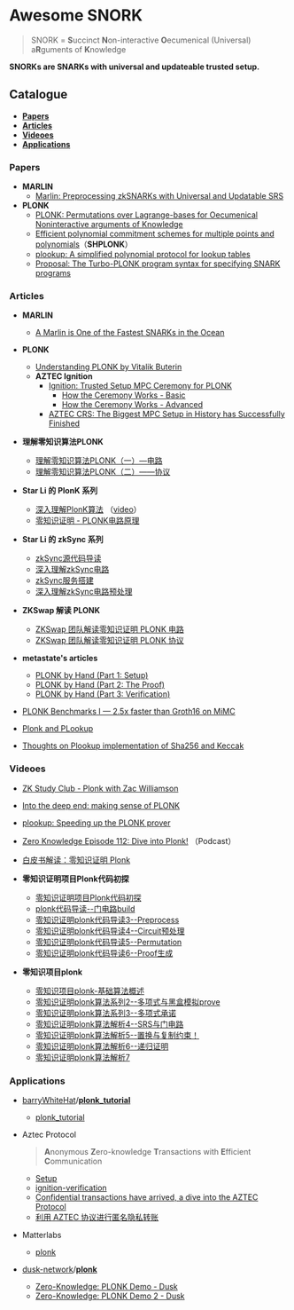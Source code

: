 # Awesome SNORK

> SNORK = **S**uccinct **N**on-interactive **O**ecumenical (Universal) a**R**guments of **K**nowledge

**SNORKs are SNARKs with universal and updateable trusted setup.**

## Catalogue

- [**Papers**](#Papers)
- [**Articles**](#Articles)
- [**Videoes**](#Videoes)
- [**Applications**](#Applications)

### Papers

- **MARLIN**
  - [Marlin: Preprocessing zkSNARKs with Universal and Updatable SRS](https://eprint.iacr.org/2019/1047.pdf)
- **PLONK**
  - [PLONK: Permutations over Lagrange-bases for Oecumenical Noninteractive arguments of Knowledge](https://eprint.iacr.org/2019/953.pdf)
  - [Efficient polynomial commitment schemes for multiple points and polynomials](https://eprint.iacr.org/2020/081.pdf)（**SHPLONK**）
  - [plookup: A simplified polynomial protocol for lookup tables](https://github.com/AztecProtocol/plonk-with-lookups/blob/master/PLONK-with-lookups.pdf)
  - [Proposal: The Turbo-PLONK program syntax for specifying SNARK programs](https://docs.zkproof.org/pages/standards/accepted-workshop3/proposal-turbo_plonk.pdf)

### Articles

- **MARLIN**
  
  - [A Marlin is One of the Fastest SNARKs in the Ocean](https://www.benthamsgaze.org/2019/09/19/a-marlin-is-one-of-the-fastest-snarks-in-the-ocean/)
- **PLONK**
  - [Understanding PLONK by Vitalik Buterin](https://vitalik.ca/general/2019/09/22/plonk.html)
  - **AZTEC Ignition**
    - [Ignition: Trusted Setup MPC Ceremony for PLONK](https://medium.com/aztec-protocol/aztec-announcing-our-ignition-ceremony-757850264cfe)
      - [How the Ceremony Works - Basic](https://medium.com/aztec-protocol/aztec-how-the-ceremony-works-5c23a54e2dd9)
      - [How the Ceremony Works - Advanced](https://medium.com/aztec-protocol/aztec-how-the-ceremony-works-9f021cf190d0)
    - [AZTEC CRS: The Biggest MPC Setup in History has Successfully Finished](https://medium.com/aztec-protocol/aztec-crs-the-biggest-mpc-setup-in-history-has-successfully-finished-74c6909cd0c4)
- **理解零知识算法PLONK**
  
  - [理解零知识算法PLONK（一）—电路](https://mp.weixin.qq.com/s/qr4njTJG89Mj_puIyzMu1w)
  - [理解零知识算法PLONK（二）——协议](https://mp.weixin.qq.com/s/ecCnCH-Fd6_fhKqbzLhoMA)
- **Star Li 的 PlonK 系列**
  - [深入理解PlonK算法](https://mp.weixin.qq.com/s/yEMs7xoGG5DmUfr-aivf9A) （[video](https://www.bilibili.com/video/BV1Gp4y1H7HU/)）
  - [零知识证明 - PLONK电路原理](https://mp.weixin.qq.com/s/D9q5-ubGVCf_TK5fQdD9qQ)
- **Star Li 的 zkSync 系列**

  - [zkSync源代码导读](https://mp.weixin.qq.com/s?__biz=MzU5MzMxNTk2Nw==&mid=2247487360&idx=1&sn=2999381c10b4ee2d84941bcc1b3c444f&chksm=fe131e90c9649786573471ea6007df10ef2020185845d874a3b78247e4507574ed9ea90fe832&scene=178&cur_album_id=1581963834787971076#rd)
  - [深入理解zkSync电路](https://mp.weixin.qq.com/s?__biz=MzU5MzMxNTk2Nw==&mid=2247487391&idx=1&sn=d53e88007d2e14a9d7806ab3960084d4&chksm=fe131e8fc96497992cda8e99bce742c843b0894f34de60f33cc700ed4ce969f57667bcdcd2f5&scene=178&cur_album_id=1581963834787971076#rd)
  - [zkSync服务搭建](https://mp.weixin.qq.com/s?__biz=MzU5MzMxNTk2Nw==&mid=2247487462&idx=1&sn=3210f1751f6fb0c88ec12d32dd9dc01a&chksm=fe131ef6c96497e0269333454990af688a8af4f962aebc0d72f0a66ec340c52fec13366ea935&scene=178&cur_album_id=1581963834787971076#rd)
  - [深入理解zkSync电路预处理](https://mp.weixin.qq.com/s?__biz=MzU5MzMxNTk2Nw==&mid=2247487551&idx=1&sn=9ac442c0b449d07b428877f29c1e6a78&chksm=fe13012fc964883982b67d75379cbc2e0902760bd0820c85d24c6ad78f7fa7c0d3c2bd910bd5&scene=178&cur_album_id=1581963834787971076#rd)
- **ZKSwap 解读 PLONK**
  - [ZKSwap 团队解读零知识证明 PLONK 电路](https://www.chainnews.com/articles/372708200478.htm)
  - [ZKSwap 团队解读零知识证明 PLONK 协议](https://www.chainnews.com/articles/254075343460.htm)
- **metastate's articles**
  - [PLONK by Hand (Part 1: Setup)](https://research.metastate.dev/plonk-by-hand-part-1/)
  - [PLONK by Hand (Part 2: The Proof)](https://research.metastate.dev/plonk-by-hand-part-2-the-proof/)
  - [PLONK by Hand (Part 3: Verification)](https://research.metastate.dev/plonk-by-hand-part-3-verification/)
- [PLONK Benchmarks I — 2.5x faster than Groth16 on MiMC](https://medium.com/aztec-protocol/plonk-benchmarks-2-5x-faster-than-groth16-on-mimc-9e1009f96dfe)
- [Plonk and PLookup](https://hackmd.io/@7dpNYqjKQGeYC7wMlPxHtQ/BJpNmNW0L)
- [Thoughts on Plookup implementation of Sha256 and Keccak](https://hackmd.io/xfgP5_uMTZyaEJJG4EJoRQ?view) 

### Videoes

- [ZK Study Club - Plonk with Zac Williamson](https://youtu.be/NqrVcDuQ8hM)
- [Into the deep end: making sense of PLONK](https://www.youtube.com/watch?v=ty-LZf0YCK0&feature=youtu.be&ab_channel=ZeroKnowledge)
- [plookup: Speeding up the PLONK prover](https://www.youtube.com/watch?v=Vdlc1CmRYRY&feature=youtu.be&ab_channel=ZeroKnowledge)
- [Zero Knowledge Episode 112: Dive into Plonk!](https://www.zeroknowledge.fm/112) （Podcast）
- [白皮书解读：零知识证明 Plonk](https://www.bilibili.com/video/BV1io4y197Gy)
- **零知识证明项目Plonk代码初探**

  - [零知识证明项目Plonk代码初探](https://mp.weixin.qq.com/s/rEZxeJlB45VYr4b6l1Ngxw)
  - [plonk代码导读--门电路build](https://mp.weixin.qq.com/s/ts2j8UrU7RPAZiU4F_LFuQ)
  - [零知识证明plonk代码导读3--Preprocess](https://mp.weixin.qq.com/s/eTWsKDueJrVEFqwNOg6j0w)
  - [零知识证明plonk代码导读4--Circuit预处理](https://mp.weixin.qq.com/s/3XEQ6nFa2vsXkOumICkqzw)
  - [零知识证明plonk代码导读5--Permutation](https://mp.weixin.qq.com/s/btzP6bSgBcwSkw8BztH4AQ)
  - [零知识证明plonk代码导读6--Proof生成](https://mp.weixin.qq.com/s/JhAry-thi4yxyscJUQLF1Q)
- **零知识项目plonk**
  - [零知识项目plonk-基础算法概述](https://www.bilibili.com/video/BV1XZ4y1A7bU)
  - [零知识证明plonk算法系列2--多项式与黑盒模拟prove](https://www.bilibili.com/video/BV1XZ4y1A7bU?p=2)
  - [零知识证明plonk算法系列3--多项式承诺](https://www.bilibili.com/video/BV1XZ4y1A7bU?p=3)
  - [零知识证明plonk算法解析4--SRS与门电路](https://www.bilibili.com/video/BV1XZ4y1A7bU?p=4)
  - [零知识证明plonk算法解析5--置换与复制约束！](https://www.bilibili.com/video/BV1XZ4y1A7bU?p=5)
  - [零知识证明plonk算法解析6--递归证明](https://www.bilibili.com/video/BV1XZ4y1A7bU?p=6)
  - [零知识证明plonk算法解析7](https://www.bilibili.com/video/BV1XZ4y1A7bU?p=7)

### Applications

- [barryWhiteHat](https://github.com/barryWhiteHat)/**[plonk_tutorial](https://github.com/barryWhiteHat/plonk_tutorial)**
  
  - [plonk_tutorial](https://github.com/barryWhiteHat/plonk_tutorial/blob/master/plonk.ipynb)
  
- Aztec Protocol
  
  >  **A**nonymous **Z**ero-knowledge **T**ransactions with **E**fficient **C**ommunication

  - [Setup](https://github.com/AztecProtocol/Setup)
  - [ignition-verification](https://github.com/AztecProtocol/ignition-verification)
  - [Confidential transactions have arrived, a dive into the AZTEC Protocol](https://medium.com/aztec-protocol/confidential-transactions-have-arrived-a-dive-into-the-aztec-protocol-a1794c00c009)
  - [利用 AZTEC 协议进行匿名隐私转账](https://learnblockchain.cn/2019/10/18/aztec)
  
- Matterlabs
  
  - [plonk](https://github.com/matter-labs/bellman/tree/plonk_release/src/plonk)
  
- [dusk-network](https://github.com/dusk-network)/**[plonk](https://github.com/dusk-network/plonk)**
  - [Zero-Knowledge: PLONK Demo - Dusk](https://dusk.network/news/zero-knowledge-plonk-demo)
  - [Zero-Knowledge: PLONK Demo 2 - Dusk](https://dusk.network/news/zero-knowledge-plonk-demo-2)